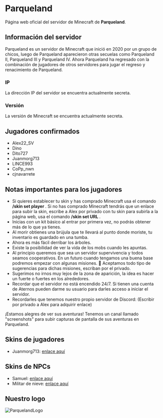 # Parqueland
Página web oficial del servidor de Minecraft de **Parqueland**.

## Información del servidor
Parqueland es un servidor de Minecraft que inició en 2020 por un grupo de chicos, luego de Parqueland aparecieron otras secuelas como Parqueland II, Parqueland III y Parqueland IV. Ahora Parqueland ha regresado con la combinación de jugadores de otros servidores para jugar el regreso y renacimiento de Parqueland.
### IP
La dirección IP del servidor se encuentra actualmente secreta.
### Versión
La versión de Minecraft se encuentra actualmente secreta.

## Jugadores confirmados
- Alex22_SV
- Dino
- Dito727
- Juanmorg713
- LINCE993
- CoPp_nwn
- cjnavarrete

## Notas importantes para los jugadores
- Si quieres establecer tu skin y has comprado Minecraft usa el comando **/skin set player <usuario de Minecraft>**. Si no has comprado Minecraft tendrás que un enlace para subir la skin, escribe a Alex por privado con tu skin para subirla a la página web, usa el comando **/skin set URL <la  URL de tu skin>**.
- Inicias con un kit básico al entrar por primera vez, no podrás obtener más de lo que ya tienes.
- Al morir obtienes una brújula que te llevará al punto donde moriste, tu inventario es guardado en una tumba.
- Ahora es más fácil derribar los árboles.
- Existe la posibilidad de ver la vida de los mobs cuando les apuntas.
- Al principio queremos que sea un servidor supervivencia y todos seamos cooperativos. En un futuro cuando tengamos una buena base podremos empezar con algunas misiones. :eyes: Aceptamos todo tipo de sugerencias para dichas misiones, escriban por el privado.
- Sugerimos no irnos muy lejos de la zona de aparición, la idea es hacer un fuerte o fuertes en los alrededores.
- Recordar que el servidor no está encendido 24/7. Si tienen una cuenta de Aternos pueden darme su usuario para darles acceso a iniciar el servidor.
- Recordarles que tenemos nuestro propio servidor de Discord: (Escribir por privado a Alex para adquirir enlace)
  
¡Estamos alegres de ver sus aventuras! Tenemos un canal llamado "screenshots" para subir capturas de pantalla de sus aventuras en Parqueland.
## Skins de jugadores
- Juanmorg713: [enlace aquí](https://parqueland.ml/skin/juanmorg.png)

## Skins de NPCs
- Samuel: [enlace aquí](https://parqueland.ml/npc/samuelnpc.png)
- Militar de nieve: [enlace aquí](https://parqueland.ml/npc/militarnieve.png)

## Nuestro logo
![ParquelandLogo](https://parqueland.ml/parqueland.png)
